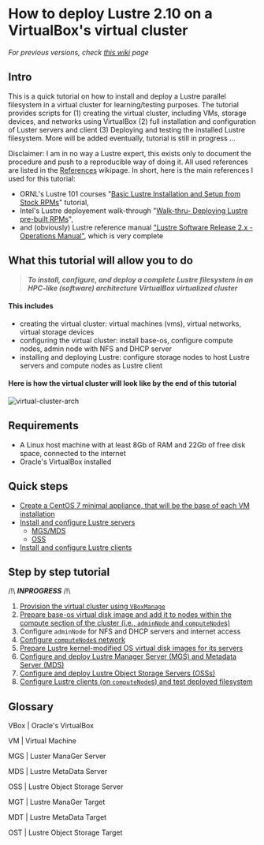 # How to deploy Lustre 2.10 on a VirtualBox's virtual cluster

_For previous versions, check [this wiki](https://github.com/lrahmani/lustre-on-virtualbox/wiki/Deploy-Lustre-on-a-VirtualBox-Cluster) page_

## Intro

This is a quick tutorial on how to install and deploy a Lustre parallel 
filesystem in a virtual cluster for learning/testing purposes. The tutorial  
provides scripts for (1) creating the virtual cluster, including VMs, storage 
devices, and networks using VirtualBox (2) full installation and configuration 
of Luster servers and client (3) Deploying and testing the installed Lustre 
filesystem. More will be added eventually, tutorial is still in progress ...

Disclaimer: I am in no way a Lustre expert, this exists only to document the 
procedure and push to a reproducible way of doing it. All used references are 
listed in the [References](https://github.com/lrahmani/lustre-on-virtualbox/wiki/references) 
wikipage. In short, here is the main references I used for this tutorial:
- ORNL's Lustre 101 courses "[Basic Lustre Installation and Setup from Stock RPMs](http://lustre.ornl.gov/lustre101-courses/content/C1/L3/LustreBasicInstall.pdf)" tutorial, 
- Intel's Lustre deployement walk-through "[Walk-thru- Deploying Lustre pre-built RPMs](https://wiki.hpdd.intel.com/display/PUB/Walk-thru-+Deploying+Lustre+pre-built+RPMs)",
- and (obviously) Lustre reference manual ["Lustre Software Release 2.x - Operations Manual"](http://doc.lustre.org/lustre_manual.pdf), which is very complete

## What this tutorial will allow you to do
>_**To install, configure, and deploy a complete Lustre filesystem in an 
HPC-like (software) architecture VirtualBox virtualized cluster**_

#### This includes
- creating the virtual cluster: virtual machines (vms), virtual networks, 
virtual storage devices
- configuring the virtual cluster: install base-os, configure compute nodes, 
admin node with NFS and DHCP server
- installing and deploying Lustre: configure storage nodes to host Lustre 
servers and compute nodes as Lustre client

#### Here is how the virtual cluster will look like by the end of this tutorial

![virtual-cluster-arch](virtual-cluster-arch.png)

## Requirements

- A Linux host machine with at least 8Gb of RAM and 22Gb of free disk space, 
connected to the internet
- Oracle's VirtualBox installed

## Quick steps
- [Create a CentOS 7 minimal appliance, that will be the base of each VM installation](https://github.com/lrahmani/lustre-on-virtualbox/wiki/configure-machines-basic)
- [Install and configure Lustre servers](https://github.com/lrahmani/lustre-on-virtualbox/wiki/configure-Servers-(OSS,MGS,MDS))
  - [MGS/MDS](https://github.com/lrahmani/lustre-on-virtualbox/wiki/configure-mgs-mds)
  - [OSS](https://github.com/lrahmani/lustre-on-virtualbox/wiki/configure-OSS)
- [Install and configure Lustre clients](https://github.com/lrahmani/lustre-on-virtualbox/wiki/configure-client)

## Step by step tutorial

/!\ _**INPROGRESS**_ /!\

1. [Provision the virtual cluster using `VBoxManage`](https://github.com/lrahmani/lustre-on-virtualbox/wiki/provision-cluster-vbox)
2. [Prepare base-os virtual disk image and add it to nodes within the compute section of the cluster (i.e., `adminNode` and `computeNode`s)](https://github.com/lrahmani/lustre-on-virtualbox/wiki/configure-machines-basic)
3. Configure `adminNode` for NFS and DHCP servers and internet access
4. [Configure `computeNode`s network](https://github.com/lrahmani/lustre-on-virtualbox/wiki/configure-client)
5. [Prepare Lustre kernel-modified OS virtual disk images for its servers](https://github.com/lrahmani/lustre-on-virtualbox/wiki/configure-Servers-(OSS,MGS,MDS))
6. [Configure and deploy Lustre Manager Server (MGS) and Metadata Server (MDS)](https://github.com/lrahmani/lustre-on-virtualbox/wiki/configure-mgs-mds)
7. [Configure and deploy Lustre Object Storage Servers (OSSs)](https://github.com/lrahmani/lustre-on-virtualbox/wiki/configure-OSS)
8. [Configure Lustre clients (on `computeNode`s) and test deployed filesystem](https://github.com/lrahmani/lustre-on-virtualbox/wiki/configure-client)

## Glossary

VBox | Oracle's VirtualBox

VM | Virtual Machine

MGS | Luster ManaGer Server

MDS | Lustre MetaData Server

OSS | Lustre Object Storage Server

MGT | Lustre ManaGer Target

MDT | Lustre MetaData Target

OST | Lustre Object Storage Target
